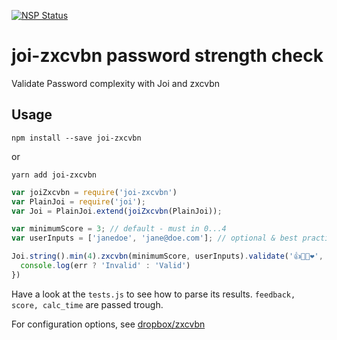 [![NSP Status](https://nodesecurity.io/orgs/iilei/projects/2ec8c65b-dbcb-4254-b96d-dc0f56fcee21/badge)](https://nodesecurity.io/orgs/iilei/projects/2ec8c65b-dbcb-4254-b96d-dc0f56fcee21)

# joi-zxcvbn password strength check

Validate Password complexity with Joi and zxcvbn

## Usage

```
npm install --save joi-zxcvbn
```

or 

```
yarn add joi-zxcvbn
```

```js
var joiZxcvbn = require('joi-zxcvbn')
var PlainJoi = require('joi');
var Joi = PlainJoi.extend(joiZxcvbn(PlainJoi));

var minimumScore = 3; // default - must in 0...4
var userInputs = ['janedoe', 'jane@doe.com']; // optional & best practice

Joi.string().min(4).zxcvbn(minimumScore, userInputs).validate('👍🐴🔋❤️', function (err) {
  console.log(err ? 'Invalid' : 'Valid')
})

```

Have a look at the `tests.js` to see how to parse its results. `feedback, score, calc_time` are
passed trough.

For configuration options, see [dropbox/zxcvbn](https://github.com/dropbox/zxcvbn#usage)
